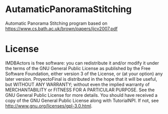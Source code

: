 AutamaticPanoramaStitching
==========================

Automatic Panorama Stitching program based on https://www.cs.bath.ac.uk/brown/papers/ijcv2007.pdf

License
=======

IMDBActors is free software: you can redistribute it and/or modify it under the terms of the GNU General Public License as published by the Free Software Foundation, either version 3 of the License, or (at your option) any later version. ProyectoFinal is distributed in the hope that it will be useful, but WITHOUT ANY WARRANTY; without even the implied warranty of MERCHANTABILITY or FITNESS FOR A PARTICULAR PURPOSE. See the GNU General Public License for more details. You should have received a copy of the GNU General Public License along with TutorialNPI. If not, see http://www.gnu.org/licenses/gpl-3.0.html.
